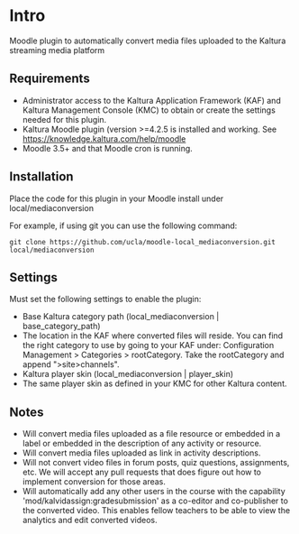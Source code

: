 # Intro

Moodle plugin to automatically convert media files uploaded to the Kaltura streaming
media platform

## Requirements

* Administrator access to the Kaltura Application Framework (KAF) and
Kaltura Management Console (KMC) to obtain or create the settings needed for
this plugin.
* Kaltura Moodle plugin (version >=4.2.5 is installed and working. See https://knowledge.kaltura.com/help/moodle
* Moodle 3.5+ and that Moodle cron is running.

## Installation

Place the code for this plugin in your Moodle install under local/mediaconversion

For example, if using git you can use the following command:

`git clone https://github.com/ucla/moodle-local_mediaconversion.git local/mediaconversion`

## Settings

Must set the following settings to enable the plugin:

* Base Kaltura category path (local_mediaconversion | base_category_path)
 * The location in the KAF where converted files will reside. You can find the right category to use by going to your KAF under: Configuration Management > Categories > rootCategory. Take the rootCategory and append ">site>channels".
* Kaltura player skin (local_mediaconversion | player_skin)
 * The same player skin as defined in your KMC for other Kaltura content.

## Notes

* Will convert media files uploaded as a file resource or embedded in a label or
embedded in the description of any activity or resource.
* Will convert media files uploaded as link in activity descriptions.
* Will not convert video files in forum posts, quiz questions, assignments, etc.
We will accept any pull requests that does figure out how to implement
conversion for those areas.
* Will automatically add any other users in the course with the capability
'mod/kalvidassign:gradesubmission' as a co-editor and co-publisher to the
converted video. This enables fellow teachers to be able to view the analytics
and edit converted videos.
